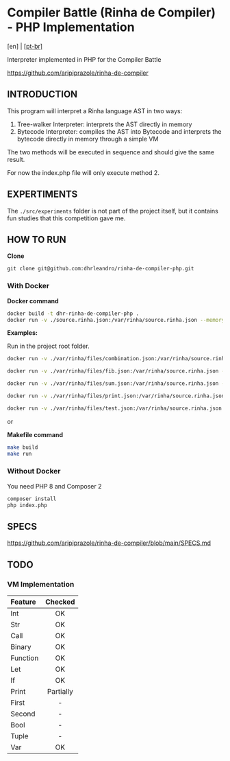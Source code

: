 # Compiler Battle (Rinha de Compiler) - PHP Implementation

[en] | [[pt-br]](./doc/LEIA-ME.MD)

Interpreter implemented in PHP for the Compiler Battle

https://github.com/aripiprazole/rinha-de-compiler

## INTRODUCTION

This program will interpret a Rinha language AST in two ways:

1. Tree-walker Interpreter: interprets the AST directly in memory
2. Bytecode Interpreter: compiles the AST into Bytecode and interprets the bytecode directly in memory through a simple VM

The two methods will be executed in sequence and should give the same result.

For now the index.php file will only execute method 2.

## EXPERTIMENTS

The `./src/experiments` folder is not part of the project itself, but it contains fun studies that this competition gave me.

## HOW TO RUN

**Clone**
```
git clone git@github.com:dhrleandro/rinha-de-compiler-php.git
```

### With Docker

**Docker command**
```sh
docker build -t dhr-rinha-de-compiler-php .
docker run -v ./source.rinha.json:/var/rinha/source.rinha.json --memory=2gb --cpus=2 dhr-rinha-de-compiler-php
```

**Examples:**

Run in the project root folder.

```sh
docker run -v ./var/rinha/files/combination.json:/var/rinha/source.rinha.json --memory=2gb --cpus=2 dhr-rinha-de-compiler-php

docker run -v ./var/rinha/files/fib.json:/var/rinha/source.rinha.json --memory=2gb --cpus=2 dhr-rinha-de-compiler-php

docker run -v ./var/rinha/files/sum.json:/var/rinha/source.rinha.json --memory=2gb --cpus=2 dhr-rinha-de-compiler-php

docker run -v ./var/rinha/files/print.json:/var/rinha/source.rinha.json --memory=2gb --cpus=2 dhr-rinha-de-compiler-php

docker run -v ./var/rinha/files/test.json:/var/rinha/source.rinha.json --memory=2gb --cpus=2 dhr-rinha-de-compiler-php
```

or

**Makefile command**
```sh
make build
make run
```

### Without Docker

You need PHP 8 and Composer 2

```sh
composer install
php index.php
```

## SPECS

https://github.com/aripiprazole/rinha-de-compiler/blob/main/SPECS.md

## TODO

### VM Implementation

Feature                | Checked |
:----------------------|:-------:|
Int                    | OK
Str                    | OK
Call                   | OK
Binary                 | OK
Function               | OK
Let                    | OK
If                     | OK
Print                  | Partially
First                  | -
Second                 | -
Bool                   | -
Tuple                  | -
Var                    | OK
